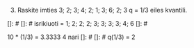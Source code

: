 3. Raskite imties 3; 2; 3; 4; 2; 1; 3; 6; 2; 3 q = 1/3 eiles kvantili.

[]: # 
[]: # isrikiuoti = 1; 2; 2; 2; 3; 3; 3; 3; 4; 6
[]: # 

10 * (1/3) = 3.3333
4 nari
[]: # 
[]: # q(1/3) = 2